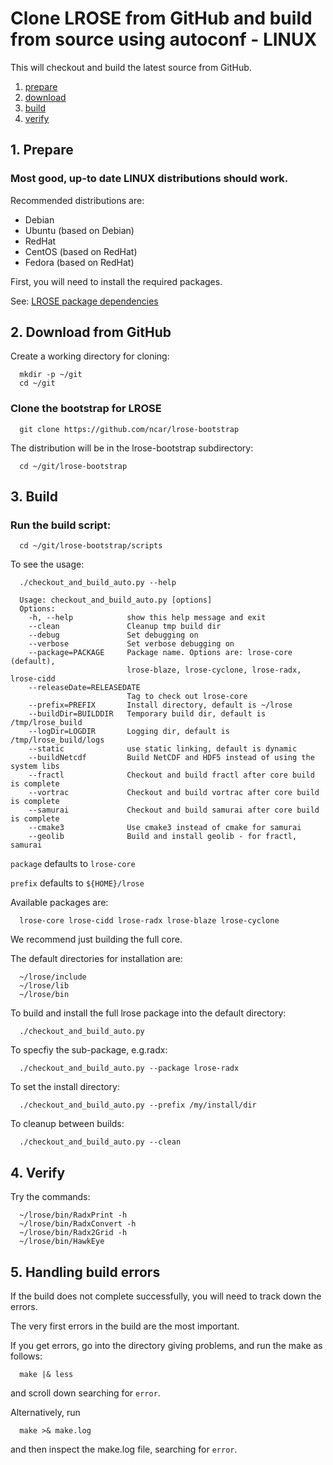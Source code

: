 # Clone LROSE from GitHub and build from source using autoconf - LINUX

This will checkout and build the latest source from GitHub.

1. [prepare](#prepare)
2. [download](#download)
3. [build](#build)
4. [verify](#verify)

<a name="prepare"/>

## 1. Prepare

### Most good, up-to date LINUX distributions should work.

Recommended distributions are:

  * Debian
  * Ubuntu (based on Debian)
  * RedHat
  * CentOS (based on RedHat)
  * Fedora (based on RedHat)

First, you will need to install the required packages.

See: [LROSE package dependencies](../build//lrose_package_dependencies.md)

<a name="download"/>

## 2. Download from GitHub

Create a working directory for cloning:

```
  mkdir -p ~/git
  cd ~/git
```

### Clone the bootstrap for LROSE

```
  git clone https://github.com/ncar/lrose-bootstrap
```

The distribution will be in the lrose-bootstrap subdirectory:

```
  cd ~/git/lrose-bootstrap
```

<a name="build"/>

## 3. Build

### Run the build script:

```
  cd ~/git/lrose-bootstrap/scripts
```

To see the usage:

```
  ./checkout_and_build_auto.py --help
```

```
  Usage: checkout_and_build_auto.py [options]
  Options:
    -h, --help            show this help message and exit
    --clean               Cleanup tmp build dir
    --debug               Set debugging on
    --verbose             Set verbose debugging on
    --package=PACKAGE     Package name. Options are: lrose-core (default),
                          lrose-blaze, lrose-cyclone, lrose-radx, lrose-cidd
    --releaseDate=RELEASEDATE
                          Tag to check out lrose-core
    --prefix=PREFIX       Install directory, default is ~/lrose
    --buildDir=BUILDDIR   Temporary build dir, default is /tmp/lrose_build
    --logDir=LOGDIR       Logging dir, default is /tmp/lrose_build/logs
    --static              use static linking, default is dynamic
    --buildNetcdf         Build NetCDF and HDF5 instead of using the system libs
    --fractl              Checkout and build fractl after core build is complete
    --vortrac             Checkout and build vortrac after core build is complete
    --samurai             Checkout and build samurai after core build is complete
    --cmake3              Use cmake3 instead of cmake for samurai
    --geolib              Build and install geolib - for fractl, samurai

```

`package` defaults to `lrose-core`

`prefix` defaults to `${HOME}/lrose`

Available packages are:

```
  lrose-core lrose-cidd lrose-radx lrose-blaze lrose-cyclone
```

We recommend just building the full core.

The default directories for installation are:

```
  ~/lrose/include
  ~/lrose/lib
  ~/lrose/bin
```

To build and install the full lrose package into the default directory:

```
  ./checkout_and_build_auto.py
```

To specfiy the sub-package, e.g.radx:

```
  ./checkout_and_build_auto.py --package lrose-radx
```

To set the install directory:

```
  ./checkout_and_build_auto.py --prefix /my/install/dir
```

To cleanup between builds:

```
  ./checkout_and_build_auto.py --clean
```

<a name="verify"/>

## 4. Verify

Try the commands:
```
  ~/lrose/bin/RadxPrint -h
  ~/lrose/bin/RadxConvert -h
  ~/lrose/bin/Radx2Grid -h
  ~/lrose/bin/HawkEye
```

## 5. Handling build errors

If the build does not complete successfully, you will need to
track down the errors.

The very first errors in the build are the most important.

If you get errors, go into the directory giving problems, and
run the make as follows:

```
  make |& less
```

and scroll down searching for `error`.

Alternatively, run

```
  make >& make.log
```

and then inspect the make.log file, searching for `error`.


